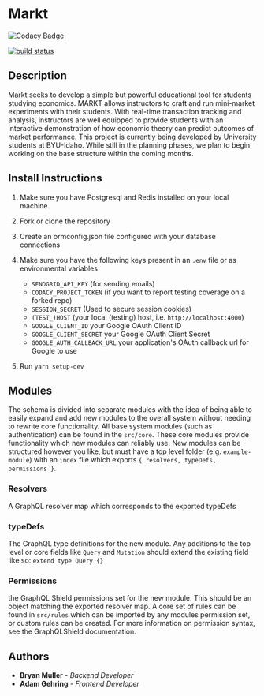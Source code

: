 # Markt
[![Codacy Badge](https://api.codacy.com/project/badge/Grade/24be41df158a499b92719f2f316ef671)](https://www.codacy.com/app/Mando75/Markt?utm_source=github.com&amp;utm_medium=referral&amp;utm_content=Mando75/Markt&amp;utm_campaign=Badge_Grade)

[![build status](https://gitlab.com/Mando75/markt/badges/master/pipeline.svg)](https://gitlab.com/Mando75/markt/commits/master)

## Description

Markt seeks to develop a simple but powerful educational tool for students studying economics. MARKT allows instructors to craft and run mini-market experiments with their students. With real-time transaction tracking and analysis, instructors are well equipped to provide students with an interactive demonstration of how economic theory can predict outcomes of market performance.
This project is currently being developed by University students at BYU-Idaho. While still in the planning phases, we plan to begin working on the base structure within the coming months.

## Install Instructions

1.  Make sure you have Postgresql and Redis installed on your local machine.

2.  Fork or clone the repository

3.  Create an ormconfig.json file configured with your database connections

4.  Make sure you have the following keys present in an `.env` file or as environmental variables

    - `SENDGRID_API_KEY` (for sending emails)
    - `CODACY_PROJECT_TOKEN` (if you want to report testing coverage on a forked repo)
    - `SESSION_SECRET` (Used to secure session cookies)
    - `(TEST_)HOST` (your local (testing) host, i.e. `http://localhost:4000`)
    - `GOOGLE_CLIENT_ID` your Google OAuth Client ID
    - `GOOGLE_CLIENT_SECRET` your Google OAuth Client Secret
    - `GOOGLE_AUTH_CALLBACK_URL` your application's OAuth callback url for Google to use

5.  Run `yarn setup-dev`

## Modules

The schema is divided into separate modules with the idea of being able to easily expand and add new modules to the overall system without needing to rewrite core functionality. All base system modules (such as authentication) can be found in the `src/core`. These core modules provide functionality which new modules can reliably use. New modules can be structured however you like, but must have a top level folder (e.g. `example-module`) with an `index` file which exports `{ resolvers, typeDefs, permissions }`.

### Resolvers

A GraphQL resolver map which corresponds to the exported typeDefs

### typeDefs

The GraphQL type definitions for the new module. Any additions to the top level or core fields like `Query` and `Mutation` should extend the existing field like so: `extend type Query {}`

### Permissions

the GraphQL Shield permissions set for the new module. This should be an object matching the exported resolver map. A core set of rules can be found in `src/rules` which can be imported by any modules permission set, or custom rules can be created. For more information on permission syntax, see the GraphQLShield documentation.

## Authors

* **Bryan Muller** - *Backend Developer*
* **Adam Gehring** - *Frontend Developer*

